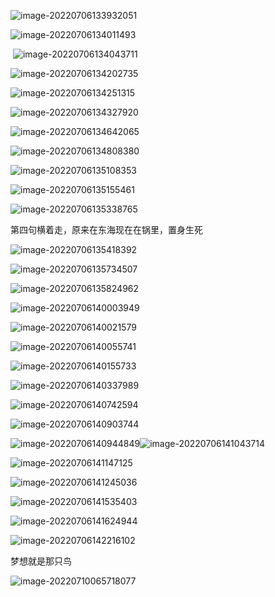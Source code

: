 ![image-20220706133932051](C:\Users\Administrator\AppData\Roaming\Typora\typora-user-images\image-20220706133932051.png)

![image-20220706134011493](C:\Users\Administrator\AppData\Roaming\Typora\typora-user-images\image-20220706134011493.png)

​	![image-20220706134043711](C:\Users\Administrator\AppData\Roaming\Typora\typora-user-images\image-20220706134043711.png)

![image-20220706134202735](C:\Users\Administrator\AppData\Roaming\Typora\typora-user-images\image-20220706134202735.png)

![image-20220706134251315](C:\Users\Administrator\AppData\Roaming\Typora\typora-user-images\image-20220706134251315.png)

![image-20220706134327920](C:\Users\Administrator\AppData\Roaming\Typora\typora-user-images\image-20220706134327920.png)

![image-20220706134642065](C:\Users\Administrator\AppData\Roaming\Typora\typora-user-images\image-20220706134642065.png)

![image-20220706134808380](C:\Users\Administrator\AppData\Roaming\Typora\typora-user-images\image-20220706134808380.png)

![image-20220706135108353](C:\Users\Administrator\AppData\Roaming\Typora\typora-user-images\image-20220706135108353.png)

![image-20220706135155461](C:\Users\Administrator\AppData\Roaming\Typora\typora-user-images\image-20220706135155461.png)

![image-20220706135338765](C:\Users\Administrator\AppData\Roaming\Typora\typora-user-images\image-20220706135338765.png)

第四句横着走，原来在东海现在在锅里，置身生死

![image-20220706135418392](C:\Users\Administrator\AppData\Roaming\Typora\typora-user-images\image-20220706135418392.png)

![image-20220706135734507](C:\Users\Administrator\AppData\Roaming\Typora\typora-user-images\image-20220706135734507.png)

![image-20220706135824962](C:\Users\Administrator\AppData\Roaming\Typora\typora-user-images\image-20220706135824962.png)

![image-20220706140003949](C:\Users\Administrator\AppData\Roaming\Typora\typora-user-images\image-20220706140003949.png)

![image-20220706140021579](C:\Users\Administrator\AppData\Roaming\Typora\typora-user-images\image-20220706140021579.png)

![image-20220706140055741](C:\Users\Administrator\AppData\Roaming\Typora\typora-user-images\image-20220706140055741.png)

![image-20220706140155733](C:\Users\Administrator\AppData\Roaming\Typora\typora-user-images\image-20220706140155733.png)

![image-20220706140337989](C:\Users\Administrator\AppData\Roaming\Typora\typora-user-images\image-20220706140337989.png)

![image-20220706140742594](C:\Users\Administrator\AppData\Roaming\Typora\typora-user-images\image-20220706140742594.png)

![image-20220706140903744](C:\Users\Administrator\AppData\Roaming\Typora\typora-user-images\image-20220706140903744.png)

![image-20220706140944849](C:\Users\Administrator\AppData\Roaming\Typora\typora-user-images\image-20220706140944849.png)![image-20220706141043714](C:\Users\Administrator\AppData\Roaming\Typora\typora-user-images\image-20220706141043714.png)

![image-20220706141147125](C:\Users\Administrator\AppData\Roaming\Typora\typora-user-images\image-20220706141147125.png)

![image-20220706141245036](C:\Users\Administrator\AppData\Roaming\Typora\typora-user-images\image-20220706141245036.png)

![image-20220706141535403](C:\Users\Administrator\AppData\Roaming\Typora\typora-user-images\image-20220706141535403.png)

![image-20220706141624944](C:\Users\Administrator\AppData\Roaming\Typora\typora-user-images\image-20220706141624944.png)

![image-20220706142216102](C:\Users\Administrator\AppData\Roaming\Typora\typora-user-images\image-20220706142216102.png)

梦想就是那只鸟

![image-20220710065718077](C:\Users\Administrator\AppData\Roaming\Typora\typora-user-images\image-20220710065718077.png)

